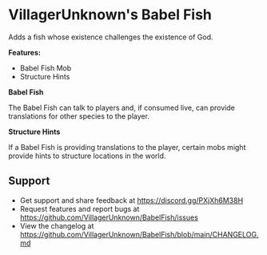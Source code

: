 # VillagerUnknown's Babel Fish

Adds a fish whose existence challenges the existence of God.

**Features:**

* Babel Fish Mob
* Structure Hints

**Babel Fish**

The Babel Fish can talk to players and, if consumed live, can provide translations for other species to the player.

**Structure Hints**

If a Babel Fish is providing translations to the player, certain mobs might provide hints to structure locations in the world.

## Support

* Get support and share feedback at https://discord.gg/PXjXh6M38H
* Request features and report bugs at https://github.com/VillagerUnknown/BabelFish/issues
* View the changelog at https://github.com/VillagerUnknown/BabelFish/blob/main/CHANGELOG.md

